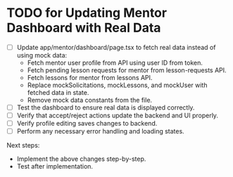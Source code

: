 # TODO for Updating Mentor Dashboard with Real Data

- [ ] Update app/mentor/dashboard/page.tsx to fetch real data instead of using mock data:
  - Fetch mentor user profile from API using user ID from token.
  - Fetch pending lesson requests for mentor from lesson-requests API.
  - Fetch lessons for mentor from lessons API.
  - Replace mockSolicitations, mockLessons, and mockUser with fetched data in state.
  - Remove mock data constants from the file.
- [ ] Test the dashboard to ensure real data is displayed correctly.
- [ ] Verify that accept/reject actions update the backend and UI properly.
- [ ] Verify profile editing saves changes to backend.
- [ ] Perform any necessary error handling and loading states.

Next steps:

- Implement the above changes step-by-step.
- Test after implementation.
